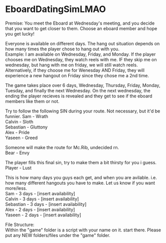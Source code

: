 # EboardDatingSimLMAO

Premise: You meet the Eboard at Wednesday's meeting, and you decide that you want to get closer to them. Choose an eboard member and hope you get lucky!

Everyone is available on different days. The hang out situation depends on how many times the player chose to hang out with you. <br>
Example: I am available on Wednesday, Friday, and Monday. If the player chooses me on Wednesday, they watch reels with me. IF they skip me on wednesday, but hang with me on friday, we will still watch reels.  Alternatively, if they choose me for Wenesday AND Friday, they will experience a new hangout on Friday since they chose me a 2nd time.

The game takes place over 6 days, Wednesday, Thursday, Friday, Monday, Tuesday, and finally the next Wednesday. On the next wednesday, the ending the player recieves is revealed and they get to see if the eboard members like them or not.

Try to follow the following SIN during your route. Not necessary, but it'd be funnier.
Sam - Wrath <br>
Calvin - Sloth <br>
Sebastian - Gluttony <br>
Alex - Pride <br>
Yaseen - Greed <br>

Someone will make the route for Mc.Rib, undecided rn. <br>
Bear - Envy

The player fills this final sin, try to make them a bit thirsty for you i guess. <br>
Player - Lust

This is how many days you guys each get, and when you are avilable. i.e. how many different hangouts you have to make.  Let us know if you want more/less. <br>
Sam - 3 days - [insert availability] <br>
Calvin - 3 days - [insert availability] <br>
Sebastian - 3 days - [insert availability] <br>
Alex - 2 days - [insert availability] <br>
Yaseen - 2 days - [insert availability]

File Structure: <br>
Within the "game" folder is a script with your name on it. start there. Please put any NEW folders/files under the "game" folder. 

